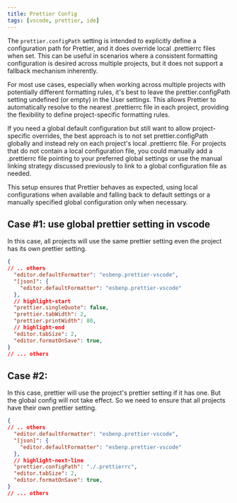 ```yaml
---
title: Prettier Config
tags: [vscode, prettier, ide]
---
```



The `prettier.configPath` setting is intended to explicitly define a configuration path for Prettier, and it does override local .prettierrc files when set. This can be useful in scenarios where a consistent formatting configuration is desired across multiple projects, but it does not support a fallback mechanism inherently.

For most use cases, especially when working across multiple projects with potentially different formatting rules, it's best to leave the prettier.configPath setting undefined (or empty) in the User settings. This allows Prettier to automatically resolve to the nearest .prettierrc file in each project, providing the flexibility to define project-specific formatting rules.

If you need a global default configuration but still want to allow project-specific overrides, the best approach is to not set prettier.configPath globally and instead rely on each project's local .prettierrc file. For projects that do not contain a local configuration file, you could manually add a .prettierrc file pointing to your preferred global settings or use the manual linking strategy discussed previously to link to a global configuration file as needed.

This setup ensures that Prettier behaves as expected, using local configurations when available and falling back to default settings or a manually specified global configuration only when necessary.


## Case #1: use global prettier setting in vscode

In this case, all projects will use the same prettier setting even the project has its own prettier setting.

```json title='/Users/macbookpro4eric/Library/Application Support/Code/User/settings.json'
{
// .. others
  "editor.defaultFormatter": "esbenp.prettier-vscode",
  "[json]": {
    "editor.defaultFormatter": "esbenp.prettier-vscode"
  },
  // highlight-start
  "prettier.singleQuote": false,
  "prettier.tabWidth": 2,
  "prettier.printWidth": 80,
  // highlight-end
  "editor.tabSize": 2,
  "editor.formatOnSave": true,
}
// ... others
```

## Case #2: 

In this case, prettier will use the project's prettier setting if it has one. But the global config will not take effect. So we need to ensure that all projects have their own prettier setting.


```json title='/Users/macbookpro4eric/Library/Application Support/Code/User/settings.json'
{
// .. others
  "editor.defaultFormatter": "esbenp.prettier-vscode",
  "[json]": {
    "editor.defaultFormatter": "esbenp.prettier-vscode"
  },
  // highlight-next-line
  "prettier.configPath": "./.prettierrc",
  "editor.tabSize": 2,
  "editor.formatOnSave": true,
}
// ... others
```
